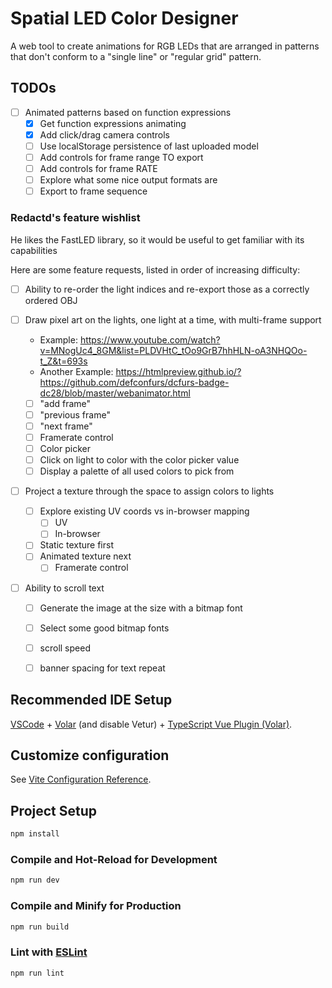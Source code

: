 # Spatial LED Color Designer

A web tool to create animations for RGB LEDs that are arranged in patterns that don't conform to a "single line" or "regular grid" pattern.

## TODOs

- [ ] Animated patterns based on function expressions
	- [x] Get function expressions animating
	- [x] Add click/drag camera controls
	- [ ] Use localStorage persistence of last uploaded model
	- [ ] Add controls for frame range TO export
	- [ ] Add controls for frame RATE
	- [ ] Explore what some nice output formats are
	- [ ] Export to frame sequence

### Redactd's feature wishlist

He likes the FastLED library, so it would be useful to get familiar with its capabilities

Here are some feature requests, listed in order of increasing difficulty:

- [ ] Ability to re-order the light indices and re-export those as a correctly ordered OBJ

- [ ] Draw pixel art on the lights, one light at a time, with multi-frame support
	- Example: https://www.youtube.com/watch?v=MNogUc4_8GM&list=PLDVHtC_tOo9GrB7hhHLN-oA3NHQOo-t_Z&t=693s
	- Another Example: https://htmlpreview.github.io/?https://github.com/defconfurs/dcfurs-badge-dc28/blob/master/webanimator.html
	- [ ] "add frame"
	- [ ] "previous frame"
	- [ ] "next frame"
	- [ ] Framerate control
	- [ ] Color picker
	- [ ] Click on light to color with the color picker value
	- [ ] Display a palette of all used colors to pick from

- [ ] Project a texture through the space to assign colors to lights
	- [ ] Explore existing UV coords vs in-browser mapping
		- [ ] UV
		- [ ] In-browser
	- [ ] Static texture first
	- [ ] Animated texture next
		- [ ] Framerate control

- [ ] Ability to scroll text
	- [ ] Generate the image at the size with a bitmap font
	- [ ] Select some good bitmap fonts
	- [ ] scroll speed
	- [ ] banner spacing for text repeat


## Recommended IDE Setup

[VSCode](https://code.visualstudio.com/) + [Volar](https://marketplace.visualstudio.com/items?itemName=Vue.volar) (and disable Vetur) + [TypeScript Vue Plugin (Volar)](https://marketplace.visualstudio.com/items?itemName=Vue.vscode-typescript-vue-plugin).

## Customize configuration

See [Vite Configuration Reference](https://vitejs.dev/config/).

## Project Setup

```sh
npm install
```

### Compile and Hot-Reload for Development

```sh
npm run dev
```

### Compile and Minify for Production

```sh
npm run build
```

### Lint with [ESLint](https://eslint.org/)

```sh
npm run lint
```
